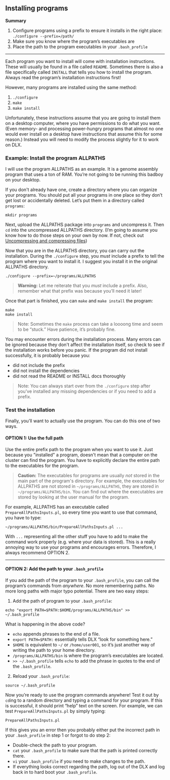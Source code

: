 ## Installing programs

**Summary**

1. Configure programs using a prefix to ensure it installs in the right place: `./configure --prefix=/path/`
2. Make sure you know where the program’s executables are
3. Place the path to the program executables in your `.bash_profile`

----

Each program you want to install will come with installation instructions. These will usually be found in a file called `README`. Sometimes there is also a file specifically called `INSTALL` that tells you how to install the program. Always read the program’s installation instructions first!

However, many programs are installed using the same method:
1. `./configure`
2. `make`
3. `make install`

Unfortunately, these instructions assume that you are going to install them on a desktop computer, where you have permissions to do what you want. (Even memory- and processing power-hungry programs that almost no one would ever install on a desktop have instructions that assume this for some reason.) Instead you will need to modify the process slightly for it to work on DLX.

### Example: Install the program ALLPATHS

I will use the program ALLPATHS as an example. It is a genome assembly program that uses a ton of RAM. You’re not going to be running this badboy on your desktop.

If you don't already have one, create a directory where you can organize your programs. You should put all your programs in one place so they don’t get lost or accidentally deleted. Let’s put them in a directory called `programs`:
```
mkdir programs
```

Next, upload the ALLPATHS package into `programs` and uncompress it. Then `cd` into the uncompressed ALLPATHS directory. (I’m going to assume you know how to do those steps on your own by now. If not, check out [Uncompressing and compressing files](../dlx/dlx5))

Now that you are in the ALLPATHS directory, you can carry out the installation. During the `./configure` step, you *must* include a prefix to tell the program where you want to install it. I suggest you install it in the original ALLPATHS directory.
```
./configure --prefix=~/programs/ALLPATHS
```

> **Warning:** Let me reiterate that you *must* include a prefix. Also, remember what that prefix was because you’ll need it later!

Once that part is finished, you can `make` and `make install` the program:
```
make
make install
```

> Note: Sometimes the `make` process can take a loooong time and seem to be “stuck.” Have patience, it’s probably fine.

You may encounter errors during the installation process. Many errors can be ignored because they don't affect the installation itself, so check to see if the installation works before you panic. If the program did not install successfully, it is probably because you:
- did not include the prefix
- did not install the dependencies
- did not read the README or INSTALL docs thoroughly

> Note: You can always start over from the `./configure` step after you’ve installed any missing dependencies or if you need to add a prefix.


### Test the installation

Finally, you’ll want to actually use the program. You can do this one of two ways.

#### OPTION 1: Use the full path

Use the entire prefix path to the program when you want to use it. Just because you "installed" a program, doesn't mean that a computer on the cluster can find the program. You have to explicitly declare the entire path to the executables for the program.

> **Caution:** The executables for programs are usually *not* stored in the main part of the program's directory. For example, the executables for ALLPATHS are not stored in `~/programs/ALLPATHS`, they are stored in `~/programs/ALLPATHS/bin`. You can find out where the executables are stored by looking at the user manual for the program.

For example, ALLPATHS has an executable called `PrepareAllPathsInputs.pl`, so every time you want to use that command, you have to type:
```
~/programs/ALLPATHS/bin/PrepareAllPathsInputs.pl ... 
```

With `...` representing all the other stuff you have to add to make the command work properly (e.g. where your data is stored). This is a really annoying way to use your programs and encourages errors. Therefore, I always recommend OPTION 2.

---- 

#### OPTION 2: Add the path to your `.bash_profile`

If you add the path of the program to your `.bash_profile`, you can call the program’s commands from *anywhere*. No more remembering paths. No more long paths with major typo potential. There are two easy steps:

1. Add the path of program to your `.bash_profile`:
```
echo "export PATH=$PATH:$HOME/programs/ALLPATHS/bin" >> ~/.bash_profile
```

What is happening in the above code? 
- `echo` appends phrases to the end of a file. 
- `export PATH=$PATH:` essentially tells DLX “look for something here.”
 - `$HOME` is equivalent to `~/` or `/home/user001`, so it’s just another way of writing the path to your home directory. 
- `/programs/ALLPATHS/bin` is where the program’s executables are located. 
- `>> ~/.bash_profile` tells `echo` to add the phrase in quotes to the end of the `.bash_profile`.

2. Reload your `.bash_profile`:
```
source ~/.bash_profile
```

Now you’re ready to use the program commands anywhere! Test it out by `cd`ing to a random directory and typing a command for your program. If this is successful, it should print “help” text on the screen. For example, we can test `PrepareAllPathsInputs.pl` by simply typing:
```
PrepareAllPathsInputs.pl
```

If this gives you an error then you probably either put the incorrect path in your `.bash_profile` in step 1 or forgot to do step 2:
- Double-check the path to your program. 
- `cat` your `.bash_profile` to make sure that the path is printed correctly there.
- `vi` your `.bash_profile` if you need to make changes to the path.
- If everything looks correct regarding the path, log out of the DLX and log back in to hard boot your `.bash_profile`.
